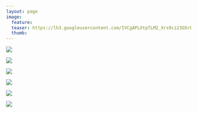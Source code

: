 ```yaml
---
layout: page
image:
  feature:
  teaser: https://lh3.googleusercontent.com/IVCgAPLXtpTLM2_Xrs9ci23G5rEqToCwhEQsyeG2lAo=w245
  thumb:
---
```


[![](https://lh3.googleusercontent.com/aUVVIocKvA6vgkkUUDjhjbuP0H_nr0qsAH4oSdkRe5s=w800)](https://lh3.googleusercontent.com/aUVVIocKvA6vgkkUUDjhjbuP0H_nr0qsAH4oSdkRe5s=s0)

[![](https://lh3.googleusercontent.com/3ayZasA4wQ_EOPrVPzifAe8wHWoqJzQpwYp1AYIsMOQ=w800)](https://lh3.googleusercontent.com/3ayZasA4wQ_EOPrVPzifAe8wHWoqJzQpwYp1AYIsMOQ=s0)

[![](https://lh3.googleusercontent.com/gACcE0Q8rG591NbVIYzi8PHdut465qVmiGktY2MEFVQ=w800)](https://lh3.googleusercontent.com/gACcE0Q8rG591NbVIYzi8PHdut465qVmiGktY2MEFVQ=s0)

[![](https://lh3.googleusercontent.com/ATfbgMvAu0BD6k8ucf-hTuzMdEUc3lbH__MrYuiqhmg=w800)](https://lh3.googleusercontent.com/ATfbgMvAu0BD6k8ucf-hTuzMdEUc3lbH__MrYuiqhmg=s0)

[![](https://lh3.googleusercontent.com/rX5XMCkuVA_XYcsCqKHmaWfcFJB-lvqplaFIHFRKHY0=w800)](https://lh3.googleusercontent.com/rX5XMCkuVA_XYcsCqKHmaWfcFJB-lvqplaFIHFRKHY0=s0)

[![](https://lh3.googleusercontent.com/wJv0_dPNjsmtY1_jL5avzITVuqMw_nS7-N9GY944f3Y=w800)](https://lh3.googleusercontent.com/wJv0_dPNjsmtY1_jL5avzITVuqMw_nS7-N9GY944f3Y=s0)
